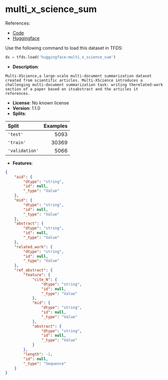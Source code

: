 # multi_x_science_sum

References:

*   [Code](https://github.com/huggingface/datasets/blob/master/datasets/multi_x_science_sum)
*   [Huggingface](https://huggingface.co/datasets/multi_x_science_sum)



Use the following command to load this dataset in TFDS:

```python
ds = tfds.load('huggingface:multi_x_science_sum')
```

*   **Description**:

```
Multi-XScience,a large-scale multi-document summarization dataset created from scientific articles. Multi-XScience introduces a challenging multi-document summarization task: writing therelated-work section of a paper based on itsabstract and the articles it references.
```

*   **License**: No known license
*   **Version**: 1.1.0
*   **Splits**:

Split  | Examples
:----- | -------:
`'test'` | 5093
`'train'` | 30369
`'validation'` | 5066

*   **Features**:

```json
{
    "aid": {
        "dtype": "string",
        "id": null,
        "_type": "Value"
    },
    "mid": {
        "dtype": "string",
        "id": null,
        "_type": "Value"
    },
    "abstract": {
        "dtype": "string",
        "id": null,
        "_type": "Value"
    },
    "related_work": {
        "dtype": "string",
        "id": null,
        "_type": "Value"
    },
    "ref_abstract": {
        "feature": {
            "cite_N": {
                "dtype": "string",
                "id": null,
                "_type": "Value"
            },
            "mid": {
                "dtype": "string",
                "id": null,
                "_type": "Value"
            },
            "abstract": {
                "dtype": "string",
                "id": null,
                "_type": "Value"
            }
        },
        "length": -1,
        "id": null,
        "_type": "Sequence"
    }
}
```



